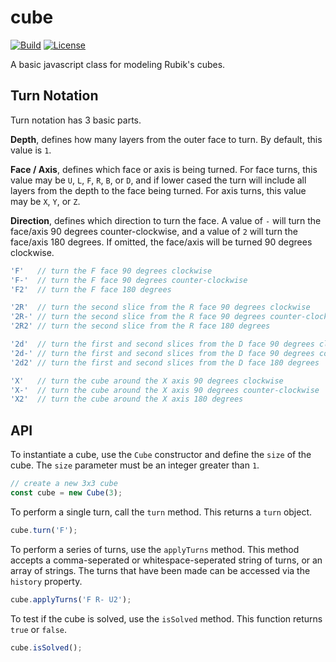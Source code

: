 # cube

[![Build](https://img.shields.io/circleci/project/github/scottbedard/cube.svg)](https://circleci.com/gh/scottbedard/cube)
[![License](https://img.shields.io/badge/license-MIT-blue.svg)](https://github.com/scottbedard/cube/blob/master/LICENSE)

A basic javascript class for modeling Rubik's cubes.

## Turn Notation

Turn notation has 3 basic parts.

**Depth**, defines how many layers from the outer face to turn. By default, this value is `1`.

**Face / Axis**, defines which face or axis is being turned. For face turns, this value may be `U`, `L`, `F`, `R`, `B`, or `D`, and if lower cased the turn will include all layers from the depth to the face being turned. For axis turns, this value may be `X`, `Y`, or `Z`.

**Direction**, defines which direction to turn the face. A value of `-` will turn the face/axis 90 degrees counter-clockwise, and a value of `2` will turn the face/axis 180 degrees. If omitted, the face/axis will be turned 90 degrees clockwise.

```js
'F'   // turn the F face 90 degrees clockwise
'F-'  // turn the F face 90 degrees counter-clockwise
'F2'  // turn the F face 180 degrees

'2R'  // turn the second slice from the R face 90 degrees clockwise
'2R-' // turn the second slice from the R face 90 degrees counter-clockwise
'2R2' // turn the second slice from the R face 180 degrees

'2d'  // turn the first and second slices from the D face 90 degrees clockwise
'2d-' // turn the first and second slices from the D face 90 degrees counter-clockwise
'2d2' // turn the first and second slices from the D face 180 degrees

'X'   // turn the cube around the X axis 90 degrees clockwise
'X-'  // turn the cube around the X axis 90 degrees counter-clockwise
'X2'  // turn the cube around the X axis 180 degrees
```

## API

To instantiate a cube, use the `Cube` constructor and define the `size` of the cube. The `size` parameter must be an integer greater than `1`.

```js
// create a new 3x3 cube
const cube = new Cube(3);
```

To perform a single turn, call the `turn` method. This returns a `turn` object.

```js
cube.turn('F');
```

To perform a series of turns, use the `applyTurns` method. This method accepts a comma-seperated or whitespace-seperated string of turns, or an array of strings. The turns that have been made can be accessed via the `history` property.

```js
cube.applyTurns('F R- U2');
```

To test if the cube is solved, use the `isSolved` method. This function returns `true` or `false`.

```js
cube.isSolved();
```
